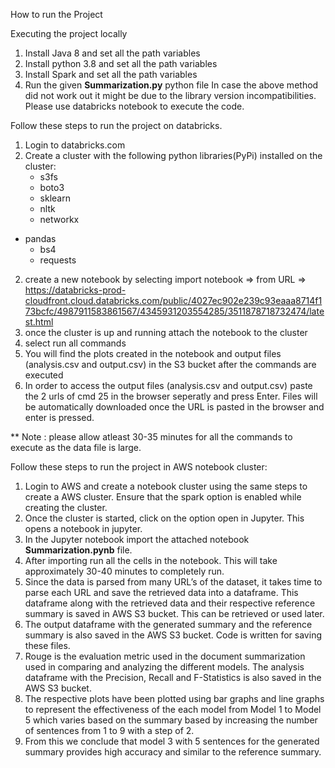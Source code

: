 How to run the Project 

Executing the project locally

1.	Install Java 8 and set all the path variables
2.	Install python 3.8 and set all the path variables
3.	Install Spark and set all the path variables
4.	Run the given **Summarization.py** python file
In case the above method did not work out it might be due to the library version incompatibilities. Please use databricks notebook to execute the code.

Follow these steps to run the project on databricks.

1. Login to databricks.com 
2. Create a cluster with the following python libraries(PyPi) installed on the cluster:
	- s3fs
	- boto3
	- sklearn
	- nltk
	- networkx	
- pandas
	- bs4
	- requests
2. create a new notebook by selecting import notebook 	=> from URL =>
https://databricks-prod-cloudfront.cloud.databricks.com/public/4027ec902e239c93eaaa8714f173bcfc/4987911583861567/4345931203554285/3511878718732474/latest.html
3. once the cluster is up and running attach the notebook to the cluster
4. select run all commands 
5. You will find the plots created in the notebook and output files (analysis.csv and output.csv) in the S3 bucket after the commands are executed
6. In order to access the output files (analysis.csv and output.csv) paste the 2 urls of cmd 25  in the browser seperatly and press Enter. 
Files will be automatically downloaded once the URL is pasted in the browser and enter is pressed.

** Note : please allow atleast 30-35 minutes for all the commands to execute as the data file is large.

Follow these steps to run the project in AWS notebook cluster:

1.	Login to AWS and create a notebook cluster using the same steps to create a AWS cluster. Ensure that the spark option is enabled while creating the cluster.
2.	Once the cluster is started, click on the option open in Jupyter. This opens a notebook in jupyter.
3.	In the Jupyter notebook import the attached notebook **Summarization.pynb** file.
4.	After importing run all the cells in the notebook. This will take approximately 30-40 minutes to completely run. 
5.	Since the data is parsed from many URL’s of the dataset, it takes time to parse each URL and save the retrieved data into a dataframe. This dataframe along with the retrieved data and their respective reference summary is saved in AWS S3 bucket. This can be retrieved or used later.
6.	The output dataframe with the generated summary and the reference summary is also saved in the AWS S3 bucket. Code is written for saving these files.
7.	Rouge is the evaluation metric used in the document summarization used in comparing and analyzing the different models. The analysis dataframe with the Precision, Recall and F-Statistics is also saved in the AWS S3 bucket. 
8. 	The respective plots have been plotted using bar graphs and line graphs to represent the effectiveness of the each model from Model 1 to Model 5 which varies based on the summary based by increasing the number of sentences from 1 to 9 with a step of 2.
9.	From this we conclude that model 3 with 5 sentences for the generated summary provides high accuracy and similar to the reference summary.


